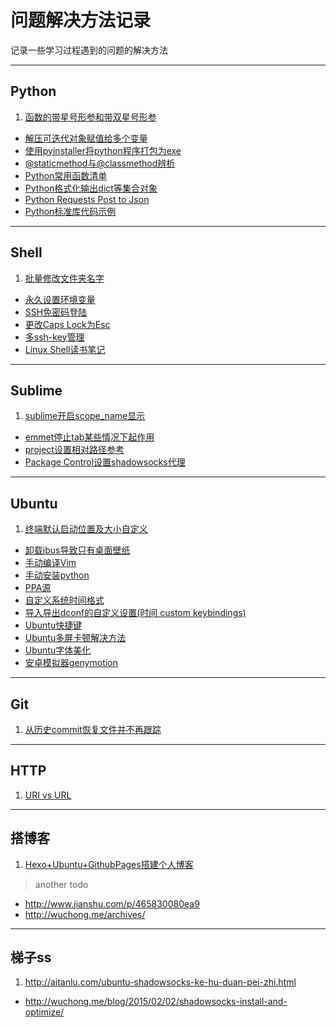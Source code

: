 问题解决方法记录
================

记录一些学习过程遇到的问题的解决方法

---

Python
------

1.  [函数的带星号形参和带双星号形参](http://www.math.pku.edu.cn/teachers/qiuzy/computing/basics/pb_file210.htm)
-   [解压可迭代对象赋值给多个变量](http://python3-cookbook.readthedocs.org/zh_CN/latest/c01/p02_unpack_elements_from_iterables.html)
-   [使用pyinstaller将python程序打包为exe](./python/pyinstaller.md)
-   [@staticmethod与@classmethod辨析](./python/diff_staticmethod_&_classmethod.md)
-   [Python常用函数清单](./python/python_method_list.md)
-   [Python格式化输出dict等集合对象](./python/python_print_format_dict.md)
-   [Python Requests Post to Json](http://stackoverflow.com/questions/9733638/post-json-using-python-requests)
-   [Python标准库代码示例](./python/python_library_examples.md)

---

Shell
-----

1.  [批量修改文件夹名字](./shell/rename_folder.md)
-   [永久设置环境变量](./shell/permanently_export_variables.md)
-   [SSH免密码登陆](./shell/ssh-keygen_login_no_password.md)
-   [更改Caps Lock为Esc](./shell/change_caps-lock_to_esc.md)
-   [多ssh-key管理](./shell/multi_ssh-key.md)
-   [Linux Shell读书笔记](./shell/linux_shell_scripting_cookbook_note.md)

---

Sublime
-------

1.  [sublime开启scope_name显示](./sublime/show_scope_name.md)
-   [emmet停止tab某些情况下起作用](./sublime/disable_emmet_tab.md)
-   [project设置相对路径参考](./sublime/project_path.md)
-   [Package Control设置shadowsocks代理](./sublime/package_control_proxy.md)

---

Ubuntu
------

1.  [终端默认启动位置及大小自定义](./ubuntu/gnome_terminal.md)
-   [卸载ibus导致只有桌面壁纸](./ubuntu/uninstall_ibus_bug.md)
-   [手动编译Vim](./ubuntu/build_vim.md)
-   [手动安装python](./ubuntu/build_python.md)
-   [PPA源](./ubuntu/add_ppa.md)
-   [自定义系统时间格式](./ubuntu/custom_date_format.md)
-   [导入导出dconf的自定义设置(时间 custom keybindings)](./ubuntu/dconf_import_export.md)
-   [Ubuntu快捷键](./ubuntu/ubuntu_hotkey.md)
-   [Ubuntu多屏卡顿解决方法](./ubuntu/ubuntu_dual_monitor_slow.md)
-   [Ubuntu字体美化](./ubuntu/ubuntu_fonts_render.md)
-   [安卓模拟器genymotion](./ubuntu/genymotion.md)

---

Git
---

1.  [从历史commit恢复文件并不再跟踪](./git/git_update-index.md)

---

HTTP
----

1.  [URI vs URL](http://www.cnblogs.com/hust-ghtao/p/4724885.html#commentform)

---

搭博客
-----

1.  [Hexo+Ubuntu+GithubPages搭建个人博客](http://yanceywang.com/2015/07/30/Ubuntu+Hexo+GithubPages搭建静态博客/)

> another todo
- <http://www.jianshu.com/p/465830080ea9>
- <http://wuchong.me/archives/>

---

梯子ss
-----

1.  <http://aitanlu.com/ubuntu-shadowsocks-ke-hu-duan-pei-zhi.html>
-   <http://wuchong.me/blog/2015/02/02/shadowsocks-install-and-optimize/>
